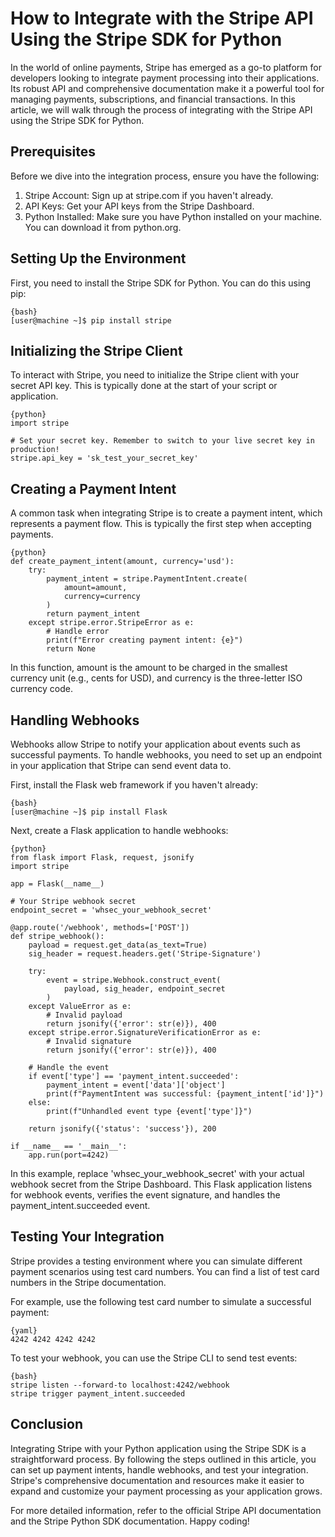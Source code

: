 # How to Integrate with the Stripe API Using the Stripe SDK for Python

In the world of online payments, Stripe has emerged as a go-to platform for developers looking to integrate payment processing into their applications. Its robust API and comprehensive documentation make it a powerful tool for managing payments, subscriptions, and financial transactions. In this article, we will walk through the process of integrating with the Stripe API using the Stripe SDK for Python.

## Prerequisites

Before we dive into the integration process, ensure you have the following:

1. Stripe Account: Sign up at stripe.com if you haven't already.
2. API Keys: Get your API keys from the Stripe Dashboard.
3. Python Installed: Make sure you have Python installed on your machine. You can download it from python.org.

## Setting Up the Environment

First, you need to install the Stripe SDK for Python. You can do this using pip:


```
{bash}
[user@machine ~]$ pip install stripe
```

## Initializing the Stripe Client

To interact with Stripe, you need to initialize the Stripe client with your secret API key. This is typically done at the start of your script or application.


```
{python}
import stripe

# Set your secret key. Remember to switch to your live secret key in production!
stripe.api_key = 'sk_test_your_secret_key'
```

## Creating a Payment Intent

A common task when integrating Stripe is to create a payment intent, which represents a payment flow. This is typically the first step when accepting payments.


```
{python}
def create_payment_intent(amount, currency='usd'):
    try:
        payment_intent = stripe.PaymentIntent.create(
            amount=amount,
            currency=currency
        )
        return payment_intent
    except stripe.error.StripeError as e:
        # Handle error
        print(f"Error creating payment intent: {e}")
        return None
```

In this function, amount is the amount to be charged in the smallest currency unit (e.g., cents for USD), and currency is the three-letter ISO currency code.

## Handling Webhooks

Webhooks allow Stripe to notify your application about events such as successful payments. To handle webhooks, you need to set up an endpoint in your application that Stripe can send event data to.

First, install the Flask web framework if you haven't already:


```
{bash}
[user@machine ~]$ pip install Flask
```

Next, create a Flask application to handle webhooks:


```
{python}
from flask import Flask, request, jsonify
import stripe

app = Flask(__name__)

# Your Stripe webhook secret
endpoint_secret = 'whsec_your_webhook_secret'

@app.route('/webhook', methods=['POST'])
def stripe_webhook():
    payload = request.get_data(as_text=True)
    sig_header = request.headers.get('Stripe-Signature')

    try:
        event = stripe.Webhook.construct_event(
            payload, sig_header, endpoint_secret
        )
    except ValueError as e:
        # Invalid payload
        return jsonify({'error': str(e)}), 400
    except stripe.error.SignatureVerificationError as e:
        # Invalid signature
        return jsonify({'error': str(e)}), 400

    # Handle the event
    if event['type'] == 'payment_intent.succeeded':
        payment_intent = event['data']['object']
        print(f"PaymentIntent was successful: {payment_intent['id']}")
    else:
        print(f"Unhandled event type {event['type']}")

    return jsonify({'status': 'success'}), 200

if __name__ == '__main__':
    app.run(port=4242)
```

In this example, replace 'whsec_your_webhook_secret' with your actual webhook secret from the Stripe Dashboard. This Flask application listens for webhook events, verifies the event signature, and handles the payment_intent.succeeded event.

## Testing Your Integration

Stripe provides a testing environment where you can simulate different payment scenarios using test card numbers. You can find a list of test card numbers in the Stripe documentation.

For example, use the following test card number to simulate a successful payment:


```
{yaml}
4242 4242 4242 4242
```

To test your webhook, you can use the Stripe CLI to send test events:

```
{bash}
stripe listen --forward-to localhost:4242/webhook
stripe trigger payment_intent.succeeded
```

## Conclusion

Integrating Stripe with your Python application using the Stripe SDK is a straightforward process. By following the steps outlined in this article, you can set up payment intents, handle webhooks, and test your integration. Stripe's comprehensive documentation and resources make it easier to expand and customize your payment processing as your application grows.

For more detailed information, refer to the official Stripe API documentation and the Stripe Python SDK documentation. Happy coding!